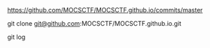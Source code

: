 https://github.com/MOCSCTF/MOCSCTF.github.io/commits/master

git clone git@github.com:MOCSCTF/MOCSCTF.github.io.git

git log 